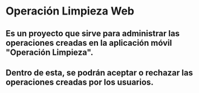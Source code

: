 # Operación Limpieza Web 
 ## Es un proyecto que sirve para administrar las operaciones creadas en la aplicación móvil "Operación Limpieza".
 ## Dentro de esta, se podrán aceptar o rechazar las operaciones creadas por los usuarios.
